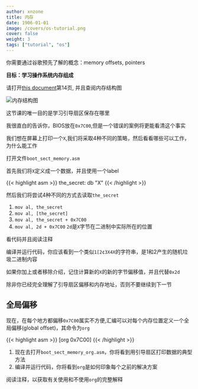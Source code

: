 ```yaml
---
author: xnzone 
title: 内存
date: 1906-01-01
image: /covers/os-tutorial.png
cover: false 
weight: 3
tags: ["tutorial", "os"]
---
```


你需要通过谷歌预先了解的概念：memory offsets, pointers

**目标：学习操作系统内存组成**

请打开[this document](http://www.cs.bham.ac.uk/~exr/lectures/opsys/10_11/lectures/os-dev.pdf)第14页, 并且查阅内存结构图

![内存结构图](https://gitcode.net/xnzone/solar/-/raw/master/2021/03/05/20210305173850.png)

这节课的唯一目的是学习引导扇区保存在哪里

我很直白的告诉你，BIOS放在`0x7C00`,但是一个错误的案例将更能看清这个事实

我们想在屏幕上打印一个`X`,我们将采取4种不同的策略，然后看看哪些可以工作，为什么能工作

打开文件`boot_sect_memory.asm`

首先我们将`X`定义成一个数据，并且使用一个label

{{< highlight asm >}}
the_secret:
    db "X"
{{< /highlight  >}}

然后我们将尝试4种不同的方式去读取`the_secret`

1. `mov al, the_secret`
2. `mov al, [the_secret]`
3. `mov al, the_secret + 0x7C00`
4. `mov al, 2d + 0x7C00` `2d`是`X`字节在二进制中实际所在的位置

看代码并且阅读注释

编译并运行代码，你应该看到一个类似`1[2¢3X4X`的字符串，是1和2产生的随机垃圾二进制内容

如果你加上或者移除介绍，记住计算新的`X`的新的字节偏移值，并且代替`0x2d`

除非你已经完全理解了引导扇区偏移和内存地址，否则不要继续到下一节

## 全局偏移

现在，在每个地方都偏移`0x7C00`属实不方便,汇编可以对每个内存位置定义一个全局偏移(global offset)，其命令为`org`

{{< highlight asm >}}
[org 0x7C00]
{{< /highlight  >}}

1. 现在去打开`boot_sect_memory_org.asm`，你将看到用引导扇区打印数据的典型方法
2. 编译并运行代码，你将看到`org`是如何印象每个之前的解决方案

阅读注释，以获取有关使用和不使用`org`的完整解释